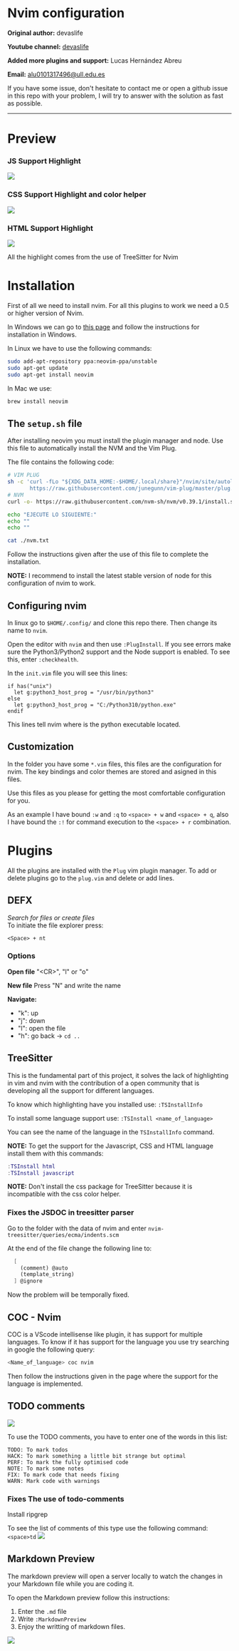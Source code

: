 # Nvim configuration
**Original author:** devaslife

**Youtube channel:** [devaslife](https://www.youtube.com/watch?v=FW2X1CXrU1w&t)

**Added more plugins and support:** Lucas Hernández Abreu

**Email:** alu0101317496@ull.edu.es

If you have some issue, don't hesitate to contact me or open a github issue in this repo with your problem, I will try 
to answer with the solution as fast as possible.

----

# Preview
### JS Support Highlight
![](./img/Prev1.png)
### CSS Support Highlight and color helper
![](./img/Prev2.png)
### HTML Support Highlight
![](./img/Prev3.png)

All the highlight comes from the use of TreeSitter for Nvim

# Installation

First of all we need to install nvim. For all this plugins to work we need a 0.5 or higher version of Nvim.

In Windows we can go to
[this page](https://github.com/neovim/neovim/wiki/Installing-Neovim) and follow the instructions for installation in Windows.

In Linux we have to use the following commands:
```bash
sudo add-apt-repository ppa:neovim-ppa/unstable
sudo apt-get update
sudo apt-get install neovim
```
In Mac we use:
```bash
brew install neovim
```

## The `setup.sh` file

After installing neovim you must install the plugin manager and node.
Use this file to automatically install the NVM and the Vim Plug.

The file contains the following code: 
```bash
# VIM PLUG
sh -c 'curl -fLo "${XDG_DATA_HOME:-$HOME/.local/share}"/nvim/site/autoload/plug.vim --create-dirs \
       https://raw.githubusercontent.com/junegunn/vim-plug/master/plug.vim'
# NVM
curl -o- https://raw.githubusercontent.com/nvm-sh/nvm/v0.39.1/install.sh | bash

echo "EJECUTE LO SIGUIENTE:"
echo ""
echo ""

cat ./nvm.txt
```

Follow the instructions given after the use of this file to complete the installation.

**NOTE:** I recommend to install the latest stable version of node for this configuration of nvim to work. 

## Configuring nvim

In linux go to `$HOME/.config/` and clone this repo there. Then change its name to `nvim`.

Open the editor with `nvim` and then use `:PlugInstall`.
If you see errors make sure the Python3/Python2 support and the Node support is enabled. To see this, enter `:checkhealth`.

In the `init.vim` file you will see this lines:

```vim
if has("unix")
  let g:python3_host_prog = "/usr/bin/python3"
else
  let g:python3_host_prog = "C:/Python310/python.exe"
endif
```

This lines tell nvim where is the python executable located.

## Customization

In the folder you have some `*.vim` files, this files are the configuration
for nvim. The key bindings and color themes are stored and asigned in this files.

Use this files as you please for getting the most comfortable configuration for you.

As an example I have bound `:w` and `:q` to `<space> + w` and `<space> + q`, also
I have bound the `:!` for command execution to the `<space> + r` combination.

# Plugins
All the plugins are installed with the `Plug` vim plugin manager. To add or delete plugins
go to the `plug.vim` and delete or add lines.
## DEFX
*Search for files or create files*
<br>
To initiate the file explorer press:
```vim
<Space> + nt
```
### Options
**Open file**
"\<CR\>", "l" or "o"

**New file**
Press "N" and write the name

**Navigate:**
- "k": up
- "j": down
- "l": open the file
- "h": go back -> `cd ..`


## TreeSitter

This is the fundamental part of this project, it solves the lack of highlighting in vim and nvim with the 
contribution of a open community that is developing all the support for different languages.

To know which highlighting have you installed use: `:TSInstallInfo`

To install some language support use: `:TSInstall <name_of_language>`

You can see the name of the language in the `TSInstallInfo` command.


**NOTE:**
To get the support for the Javascript, CSS and HTML language install them with this commands:

```lua
:TSInstall html 
:TSInstall javascript
```

**NOTE:** Don't install the css package for TreeSitter because it is incompatible with the css color helper.


### Fixes the JSDOC in treesitter parser

Go to the folder with the data of nvim and enter `nvim-treesitter/queries/ecma/indents.scm`

At the end of the file change the following line to:
```scm
  [
    (comment) @auto 
    (template_string)
  ] @ignore
```

Now the problem will be temporally fixed.

## COC - Nvim
COC is a VScode intellisense like plugin, it has support for multiple languages.
To know if it has support for the language you use try searching in google the following query:
```Javascript
<Name_of_language> coc nvim
```
Then follow the instructions given in the page where the support for the language is implemented.

## TODO comments
![](./img/TODO1.png)

To use the TODO comments, you have to enter one of the words in this list:
```
TODO: To mark todos
HACK: To mark something a little bit strange but optimal
PERF: To mark the fully optimised code
NOTE: To mark some notes
FIX: To mark code that needs fixing
WARN: Mark code with warnings
```

### Fixes The use of todo-comments

Install ripgrep

To see the list of comments of this type use the following command:
`<space>td`
![](./img/TODO2.png)

## Markdown Preview

The markdown preview will open a server locally to watch the changes in your Markdown file while you are coding it.

To open the Markdown preview follow this instructions:
1. Enter the `.md` file
2. Write `:MarkdownPreview`
3. Enjoy the writting of markdown files.

![](./img/MDPreview.gif)

